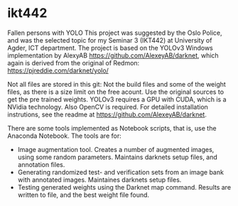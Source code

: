 # ikt442
Fallen persons with YOLO
This project was suggested by the Oslo Police, and was the selected topic for my Seminar 3 (IKT442) 
at University of Agder, ICT department. The project is based on the YOLOv3 Windows implementation by AlexyAB https://github.com/AlexeyAB/darknet, which again 
is derived from the original of Redmon: https://pjreddie.com/darknet/yolo/

Not all files are stored in this git: Not the build files and some of the weight files, as there is a size limit on 
the free acount. Use the original sources to get the pre trained weights.
YOLOv3 requires a GPU with CUDA, which is a NVidia technology. Also OpenCV is required. For detailed installation instrutions, 
see the readme at https://github.com/AlexeyAB/darknet.

There are some tools implemented as Notebook scripts, that is, use the Anaconda Notebook. 
The tools are for:
* Image augmentation tool. Creates a number of augmented images, using some random parameters. Maintains darknets setup files, 
and annotation files.
* Generating randomized test- and verification sets from an image bank with annotated images. Maintaines darknets setup files.
* Testing generated weights using the Darknet map command. Results are written to file, and the best weight file found.
